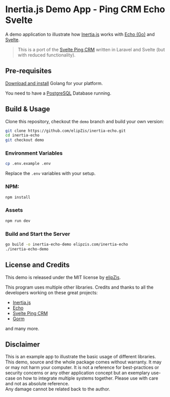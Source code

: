 # Inertia.js Demo App - Ping CRM Echo Svelte  
A demo application to illustrate how [Inertia.js][2] works with [Echo (Go)][3] and [Svelte][6].

> This is a port of the [Svelte Ping CRM][5] written in Laravel and Svelte (but with reduced functionality).

## Pre-requisites
[Download and install][7] Golang for your platform.

You need to have a [PostgreSQL][8] Database running.

## Build & Usage
Clone this repository, checkout the `demo` branch and build your own version:

```sh
git clone https://github.com/elipZis/inertia-echo.git
cd inertia-echo
git checkout demo
```

### Environment Variables
```sh
cp .env.example .env
```

Replace the `.env` variables with your setup.

### NPM:
```sh
npm install
```

### Assets
```sh
npm run dev
```

### Build and Start the Server
```sh
go build -o inertia-echo-demo elipzis.com/inertia-echo
./inertia-echo-demo
```

## License and Credits
This demo is released under the MIT license by [elipZis][1].

This program uses multiple other libraries. Credits and thanks to all the developers working on these great projects:
* [Inertia.js][2]
* [Echo][3]
* [Svelte Ping CRM][5]
* [Gorm][9]

and many more.

## Disclaimer
This is an example app to illustrate the basic usage of different libraries. 
This demo, source and the whole package comes without warranty. It may or may not harm your computer. 
It is not a reference for best-practices or security concerns or any other application concept but an exemplary use-case on how to integrate multiple systems together.
Please use with care and not as absolute reference.  
Any damage cannot be related back to the author. 

  [1]: https://elipZis.com
  [2]: https://inertiajs.com/
  [3]: https://echo.labstack.com/
  [4]: https://github.com/inertiajs/inertia-laravel
  [5]: https://github.com/zgabievi/pingcrm-svelte
  [6]: https://svelte.dev/
  [7]: https://golang.org/dl/
  [8]: https://www.postgresql.org/download/
  [9]: https://github.com/go-gorm/gorm/
